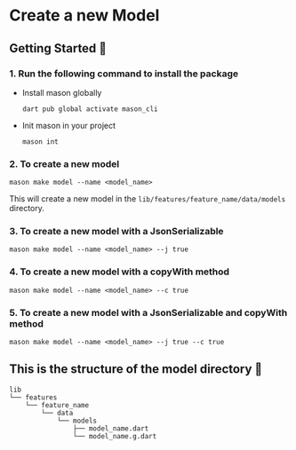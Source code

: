 # Create a new Model

## Getting Started 🚀

### 1. Run the following command to install the package

- Install mason globally

    ``` dart pub global activate mason_cli ```

- Init mason in your project

    ``` mason int ```

### 2. To create a new model
``` mason make model --name <model_name> ```

This will create a new model in the `lib/features/feature_name/data/models` directory.

### 3. To create a new model with a JsonSerializable
``` mason make model --name <model_name> --j true ```

### 4. To create a new model with a copyWith method
``` mason make model --name <model_name> --c true ```

### 5. To create a new model with a JsonSerializable and copyWith method
``` mason make model --name <model_name> --j true --c true ```

## This is the structure of the model directory 📁
``` 
lib
└── features
    └── feature_name
        └── data
            └── models
                ├── model_name.dart
                └── model_name.g.dart
```